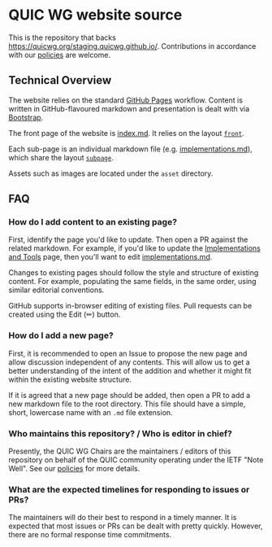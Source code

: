 # QUIC WG website source

This is the repository that backs https://quicwg.org/staging.quicwg.github.io/.
Contributions in accordance with our [policies](CONTRIBUTING.md) are welcome.

## Technical Overview

The website relies on the standard [GitHub Pages](https://pages.github.com/)
workflow. Content is written in GitHub-flavoured markdown and presentation is
dealt with via
[Bootstrap](https://getbootstrap.com/docs/4.5/getting-started/introduction/).

The front page of the website is [index.md](index.md). It relies on the layout
[`front`](_layouts/front.html).

Each sub-page is an individual markdown file (e.g.
[implementations.md](implementations.md)), which share the layout
[`subpage`](_layouts/subpage.html).

Assets such as images are located under the `asset` directory.

## FAQ

### How do I add content to an existing page?

First, identify the page you'd like to update. Then open a PR against the
related markdown. For example, if you'd like to update the [Implementations and
Tools](https://quicwg.org/staging.quicwg.github.io/implementations) page, then
you'll want to edit [implementations.md](implementations.md).

Changes to existing pages should follow the style and structure of existing
content. For example, populating the same fields, in the same order, using
similar editorial conventions.

GitHub supports in-browser editing of existing files. Pull requests can be
created using the Edit (✏) button.

### How do I add a new page?

First, it is recommended to open an Issue to propose the new page and allow
discussion independent of any contents. This will allow us to get a better
understanding of the intent of the addition and whether it might fit within the
existing website structure.

If it is agreed that a new page should be added, then open a PR to add a new
markdown file to the root directory. This file should have a simple, short,
lowercase name with an `.md` file extension.

### Who maintains this repository? / Who is editor in chief?

Presently, the QUIC WG Chairs are the maintainers / editors of this repository
on behalf of the QUIC community operating under the IETF "Note Well". See our
[policies](CONTRIBUTING.md) for more details.

### What are the expected timelines for responding to issues or PRs?

The maintainers will do their best to respond in a timely manner. It is expected
that most issues or PRs can be dealt with pretty quickly. However, there are no
formal response time commitments.